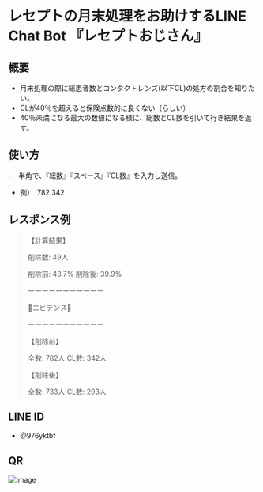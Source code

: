 # レセプトの月末処理をお助けするLINE Chat Bot 『レセプトおじさん』

## 概要
- 月末処理の際に総患者数とコンタクトレンズ(以下CL)の処方の割合を知りたい。
- CLが40％を超えると保険点数的に良くない（らしい）
- 40％未満になる最大の数値になる様に、総数とCL数を引いて行き結果を返す。

## 使い方
-　半角で、『総数』『スペース』『CL数』を入力し送信。
- 例）　782 342

## レスポンス例
> 【計算結果】
>
> 削除数: 49人
> 
> 削除前: 43.7%
> 削除後: 39.9%
> 
> 
> ーーーーーーーーーーー
>
> 🧐エビデンス🧐
>
>ーーーーーーーーーーー
> 
> 【削除前】
>
> 全数: 782人
> CL数: 342人
> 
> 【削除後】
>
> 全数: 733人
> CL数: 293人


## LINE ID
- @976yktbf


## QR
![image](https://user-images.githubusercontent.com/68993666/182006199-ce5287ed-cad1-49a2-a904-36a89c11eea1.png)

